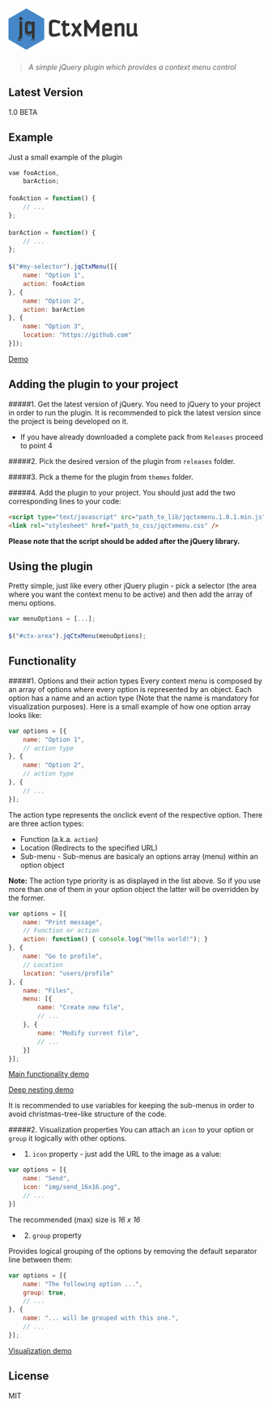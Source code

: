 ![jqCtxMenu](misc/logo.png)
===========================

> *A simple jQuery plugin which provides a context menu control*

Latest Version
----

1.0 BETA

Example
--------------
Just a small example of the plugin

```javascript
vae fooAction,
    barAction;
    
fooAction = function() {
    // ...
};

barAction = function() {
    // ...
};

$("#my-selector").jqCtxMenu([{
    name: "Option 1",
    action: fooAction
}, {
    name: "Option 2",
    action: barAction
}, {
    name: "Option 3",
    location: "https://github.com"
}]);
```
[Demo]

Adding the plugin to your project
-----------

#####1. Get the latest version of jQuery.
You need to jQuery to your project in order to run the plugin. It is recommended to pick the latest version since the project is being developed on it.

* If you have already downloaded a complete pack from ```Releases``` proceed to point 4

#####2. Pick the desired version of the plugin from ```releases``` folder.

#####3. Pick a theme for the plugin from ```themes``` folder.

#####4. Add the plugin to your project.
You should just add the two corresponding lines to your code:

```html
<script type="text/javascript" src="path_to_lib/jqctxmenu.1.0.1.min.js"></script>
<link rel="stylesheet" href="path_to_css/jqctxmenu.css" />
```

**Please note that the script should be added after the jQuery library.**

Using the plugin
----------------
Pretty simple, just like every other jQuery plugin - pick a selector (the area where you want the context menu to be active) and then add the array of menu options.

```javascript
var menuOptions = [...];

$("#ctx-area").jqCtxMenu(menuOptions);
```

Functionality
-------------
#####1. Options and their action types
Every context menu is composed by an array of options where every option is represented by an object. Each option has a name and an action type (Note that the name is mandatory for visualization purposes). Here is a small example of how one option array looks like:

```javascript
var options = [{
    name: "Option 1",
    // action type
}, {
    name: "Option 2",
    // action type
}, {
    // ...
}];
```
The action type represents the onclick event of the respective option. There are three action types:
* Function (a.k.a. ```action```)
* Location (Redirects to the specified URL)
* Sub-menu - Sub-menus are basicaly an options array (menu) within an option object 

**Note:** The action type priority is as displayed in the list above. So if you use more than one of them in your option object the latter will be overridden by the former.

```javascript
var options = [{
    name: "Print message",
    // Function or action
    action: function() { console.log("Hello world!"); }
}, {
    name: "Go to profile",
    // Location
    location: "users/profile"
}, {
    name: "Files",
    menu: [{
        name: "Create new file",
        // ...
    }, {
        name: "Modify current file",
        // ...
    }]
}];
```
[Main functionality demo]

[Deep nesting demo]

It is recommended to use variables for keeping the sub-menus in order to avoid christmas-tree-like structure of the code.

#####2. Visualization properties
You can attach an ```icon``` to your option or ```group``` it logically with other options.
* 1. ```icon``` property - just add the URL to the image as a value:

```javascript
var options = [{
    name: "Send",
    icon: "img/send_16x16.png",
    // ...
}]
```
The recommended (max) size is *16 x 16*
* 2. ```group``` property

Provides logical grouping of the options by removing the default separator line between them:

```javascript
var options = [{
    name: "The following option ...",
    group: true,
    // ...
}, {
    name: "... will be grouped with this one.",
    // ...
}];
```
[Visualization demo]

License
----

MIT

[Demo]: http://htmlpreview.github.io/?https://raw.githubusercontent.com/hAWKdv/jqCtxMenu/master/demos/simple-demo.html
[Main functionality demo]: http://htmlpreview.github.io/?https://raw.githubusercontent.com/hAWKdv/jqCtxMenu/master/demos/functionality.html
[Deep nesting demo]: http://htmlpreview.github.io/?https://raw.githubusercontent.com/hAWKdv/jqCtxMenu/master/demos/deep-nesting.html
[Visualization demo]: http://htmlpreview.github.io/?https://raw.githubusercontent.com/hAWKdv/jqCtxMenu/master/demos/visualization.html
